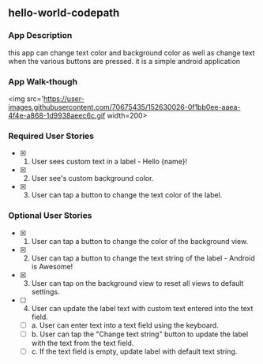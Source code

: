 ## hello-world-codepath


### App Description
this app can change text color and background color as well as change text when the various buttons are pressed. it is a simple android application

### App Walk-though

<img src='https://user-images.githubusercontent.com/70675435/152630026-0f1bb0ee-aaea-4f4e-a868-1d9938aeec6c.gif width=200><br>

### Required User Stories
- [x] 1. User sees custom text in a label - Hello {name}!
- [x] 2. User see's custom background color.
- [x] 3. User can tap a button to change the text color of the label.

### Optional User Stories
- [x] 1. User can tap a button to change the color of the background view.  
- [x] 2. User can tap a button to change the text string of the label - Android is Awesome!  
- [x] 3. User can tap on the background view to reset all views to default settings.  
- [ ] 4. User can update the label text with custom text entered into the text field.  
   - [ ] a. User can enter text into a text field using the keyboard.  
   - [ ] b. User can tap the "Change text string" button to update the label with the text from the text field.  
   - [ ] c. If the text field is empty, update label with default text string.  
